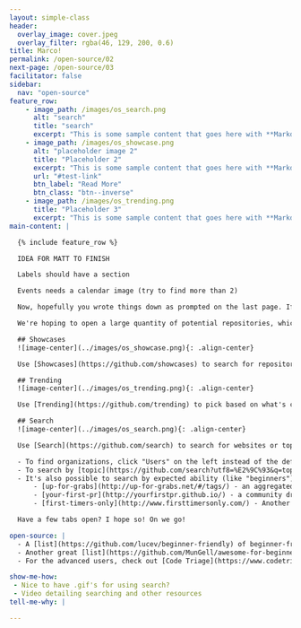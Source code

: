 ```yaml
---
layout: simple-class
header:
  overlay_image: cover.jpeg
  overlay_filter: rgba(46, 129, 200, 0.6)
title: Marco!
permalink: /open-source/02
next-page: /open-source/03
facilitator: false
sidebar:
  nav: "open-source"
feature_row:
    - image_path: /images/os_search.png
      alt: "search"
      title: "search"
      excerpt: "This is some sample content that goes here with **Markdown** formatting."
    - image_path: /images/os_showcase.png
      alt: "placeholder image 2"
      title: "Placeholder 2"
      excerpt: "This is some sample content that goes here with **Markdown** formatting."
      url: "#test-link"
      btn_label: "Read More"
      btn_class: "btn--inverse"
    - image_path: /images/os_trending.png
      title: "Placeholder 3"
      excerpt: "This is some sample content that goes here with **Markdown** formatting."
main-content: |

  {% include feature_row %}

  IDEA FOR MATT TO FINISH

  Labels should have a section

  Events needs a calendar image (try to find more than 2)

  Now, hopefully you wrote things down as prompted on the last page. If you didn't, hopefully you have some ideas fixed in your mind. Otherwise, this next section is going to be difficult.

  We're hoping to open a large quantity of potential repositories, which we'll parse down as time goes on. Open a lot of tabs, it'll be okay.

  ## Showcases
  ![image-center](../images/os_showcase.png){: .align-center}

  Use [Showcases](https://github.com/showcases) to search for repositories by topic.

  ## Trending
  ![image-center](../images/os_trending.png){: .align-center}

  Use [Trending](https://github.com/trending) to pick based on what's currently popular.

  ## Search
  ![image-center](../images/os_search.png){: .align-center}

  Use [Search](https://github.com/search) to search for websites or topics that you're interested in.

  - To find organizations, click "Users" on the left instead of the default "Repositories" view after entering your query.
  - To search by [topic](https://github.com/search?utf8=%E2%9C%93&q=topic%3A+&ref=simplesearch), type a topic that you're interested in after writing `topic: ` in the query field.
  - It's also possible to search by expected ability (like "beginners") via labels. People can make these up, so they vary wildly. Here are a few places to start (You can find more in the **Open Sources** section).
      - [up-for-grabs](http://up-for-grabs.net/#/tags/) - an aggregated list of repositories specifically seeking new contributors.
      - [your-first-pr](http://yourfirstpr.github.io/) - a community driven issue [collection](https://github.com/yourfirstpr/yourfirstpr.github.io/issues) for finding good starter projects.
      - [first-timers-only](http://www.firsttimersonly.com/) - Another [label](https://github.com/search?q=label%3Afirst-timers-only&state=open&type=Issues) that helps you find your feet. This one has a twitter [bot](https://twitter.com/first_tmrs_only).

  Have a few tabs open? I hope so! On we go!

open-source: |
  - A [list](https://github.com/lucev/beginner-friendly) of beginner-friendly projects, with a Ruby theme.
  - Another great [list](https://github.com/MunGell/awesome-for-beginners) inspired by some of the projects above.
  - For the advanced users, check out [Code Triage](https://www.codetriage.com/), which will deliver an open issue to your inbox every day.

show-me-how:
 - Nice to have .gif's for using search?
 - Video detailing searching and other resources
tell-me-why: |

---
```

